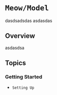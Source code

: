 # ``Meow/Model``

dasdsadsdas
asdasdas

## Overview

asdasdsa

## Topics

### Getting Started

- ``Setting Up``
